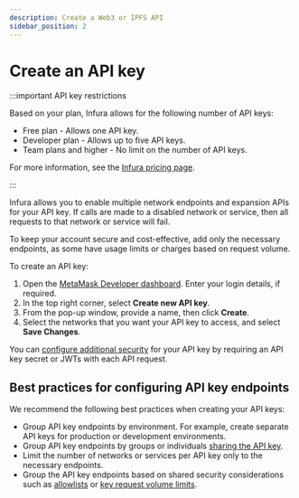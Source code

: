 ```yaml
---
description: Create a Web3 or IPFS API
sidebar_position: 2
---
```


# Create an API key

:::important API key restrictions

Based on your plan, Infura allows for the following number of API keys:

- Free plan - Allows one API key.
- Developer plan - Allows up to five API keys.
- Team plans and higher - No limit on the number of API keys.

For more information, see the [Infura pricing page](https://www.infura.io/pricing).

:::

Infura allows you to enable multiple network endpoints and expansion APIs for your API key. If calls are
made to a disabled network or service, then all requests to that network or service will fail.

To keep your account secure and cost-effective, add only the necessary endpoints, as some have usage
limits or charges based on request volume.

To create an API key:

1. Open the [MetaMask Developer dashboard](https://infura.io/dashboard). Enter your login details, if required.
1. In the top right corner, select **Create new API key**.
1. From the pop-up window, provide a name, then click **Create**.
1. Select the networks that you want your API key to access, and select **Save Changes**.

You can [configure additional security](../how-to/secure-an-api/api-key-secret.md) for your API key by
requiring an API key secret or JWTs with each API request.

## Best practices for configuring API key endpoints

We recommend the following best practices when creating your API keys:

- Group API key endpoints by environment. For example, create separate API keys for production or development environments.
- Group API key endpoints by groups or individuals [sharing the API key](../how-to/project-sharing.md).
- Limit the number of networks or services per API key only to the necessary endpoints.
- Group the API key endpoints based on shared security considerations such as
  [allowlists](../how-to/secure-an-api/use-an-allowlist.md) or
  [key request volume limits](../how-to/secure-an-api/set-rate-limits.md).
